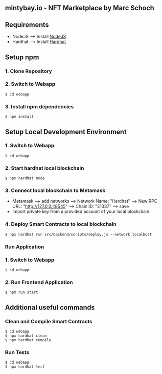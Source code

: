 ## mintybay.io - NFT Marketplace by Marc Schoch

## Requirements
- NodeJS --> Install [NodeJS](https://nodejs.org/en/)
- Hardhat --> Install [Hardhat](https://hardhat.org/)

## Setup npm
### 1. Clone Repository
### 2. Switch to Webapp
`$ cd webapp`
### 3. Install npm dependencies
`$ npm install`

## Setup Local Development Environment
### 1. Switch to Webapp
`$ cd webapp`
### 2. Start hardhat local blockchain
`$ npx hardhat node`
### 3. Connect local blockchain to Metamask
- Metamask --> add networks --> Network Name: "Hardhat" --> New RPC URL: "http://127.0.0.1:8545" --> Chain ID: "31337" --> save
- Import private key from a provided account of your local blockchain
### 4. Deploy Smart Contracts to local blockchain
`$ npx hardhat run src/backend/scripts/deploy.js --network localhost`

### Run Application
### 1. Switch to Webapp
`$ cd webapp`
### 2. Run Frontend Application
`$ npm run start`

## Additional useful commands
### Clean and Compile Smart Contracts
```
$ cd webapp
$ npx hardhat clean
$ npx hardhat compile
```
### Run Tests
```
$ cd webapp
$ npx hardhat test
```







